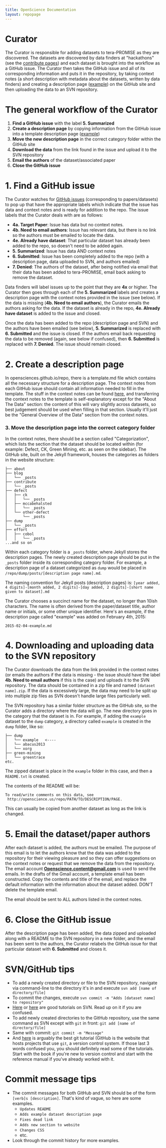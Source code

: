 ```yaml
---
title: OpenScience Documentation
layout: repopage
---
```


# Curator
The Curator is responsible for adding datasets to tera-PROMISE as they are discovered. The datasets are discovered 
by data finders at "hackathons" (see the [contribute pages](/repo/contribute)) and each dataset is brought into the
workflow as a GitHub issue. The Curator then takes the GitHub issue and all of its corresponding information and
puts it in the repository, by taking context notes (a short description with metadata about the datasets, written
by data finders) and creating a description page ([example](/repo/other/dmtech.html)) on the GitHub site and then
uploading the data to an SVN repository.

# The general workflow of the Curator
 1. **Find a GitHub issue** with the label **5. Summarized**
 2. **Create a description page** by copying information from the GitHub issue into a template description page ([example](/repo/other/dmtech.html))
 3. **Move the new description page** in the correct category folder within the GitHub site
 4. **Download the data** from the link found in the issue and upload it to the SVN repository
 5. **Email the authors** of the dataset/associated paper
 6. **Close the GitHub issue**

# 1. Find a GitHub issue
The Curator watches for [GitHub issues](https://github.com/opensciences/opensciences.github.io/issues)
(corresponding to papers/datasets) to pop up that have the appropriate labels which indicate that the issue has 
data and context notes and is ready for addition to the repo. The issue labels that the Curator deals with are 
as follows:

 * **4a. Target Paper**: Issue has data but no context notes.
 * **4b. Need to email authors**: Issue has relevant data, but there is no link so the authors must be emailed to locate the data.
 * **4e. Already have dataset**: That particular dataset has already been added to the repo, so doesn't need to be added again. 
 * **5. Summarized**: Issue has data AND context notes
 * **6. Submitted**: Issue has been completely added to the repo (with a description page, data uploaded to SVN, and authors emailed)
 * **7. Denied**: The authors of the dataset, after being notified via email that their data has been added to tera-PROMISE, email back asking to remove the dataset.

Data finders will label issues up to the point that they are **4x** or higher. The Curator then goes through each of the **5. Summarized** labels and creates a description page with the context notes provided in the issue (see below). If the data is missing (**4b. Need to email authors**), the Curator emails the authors asking for the data. If the dataset is already in the repo, **4e. Already have dataset** is added to the issue and closed.

Once the data has been added to the repo (description page and SVN) and the authors have been emailed (see below), **5. Summarized** is replaced with **6. Submitted** and the issue is closed. If the authors email back requesting the data to be removed (again, see below if confused), then **6. Submitted** is replaced with **7. Denied**. The issue should remain closed.

# 2. Create a description page
In opensciences.github.io/repo, there is a template.md file which contains all the necessary structure for a description page. The context notes from each GitHub issue should contain all information needed to fill in the template. The stuff in the context notes can be found [here](/repo/contribute/contextnotes.html), and transferring the context notes to the template is self-explanatory except for the "About The Data" section: the content of this will vary slightly across datasets, so best judgement should be used when filling in that section. Usually it'll just be the "General Overview of the Data" section from the context notes.

### 3. **Move the description page** into the correct category folder
In the context notes, there should be a section called "Categorization", which lists the section that the dataset should be located within (for example: Defect, CK, Green Mining, etc. as seen on the sidebar). The GitHub site, built on the Jekyll framework, houses the categories as folders in the website structure:

```
├── about
├── blog
│   └── _posts
├── contribute
│   └── _posts
├── defect
│   ├── ck
│   │   └── _posts
│   ├── mccabehalsted
│   │   └── _posts
│   └── other-defect
│       └── _posts
├── dump
│   └── _posts
├── effort
│   ├── cobol
│   │   └── _posts
...and so on
```
Within each category folder is a ```_posts``` folder, where Jekyll stores the description pages. The newly created description page should be put in the ```_posts``` folder inside its corresponding category folder. For example, a description page of a dataset categorized as ```dump``` would be placed in ```/repo/dump/posts/[description page name].md```.

The naming convention for Jekyll posts (description pages) is:
```[year added, 4 digits]-[month added, 2 digits]-[day added, 2 digits]-[short name given to dataset].md```

The Curator chooses a succinct name for the dataset, no longer than 10ish characters. The name is often derived from the paper/dataset title, author name or initials, or some other unique identifier. Here's an example, if the description page called "example" was added on February 4th, 2015: 

```
2015-02-04-example.md
```

# 4. **Downloading and uploading data** to the SVN repository
The Curator downloads the data from the link provided in the context notes (or emails the authors if the data is missing - the issue should have the label **4b. Need to email authors** if this is the case) and uploads it to the SVN repository. The data should be contained in a zip file and named ```[dataset name].zip```. If the data is excessively large, the data may need to be split up into multiple zip files as SVN doesn't handle large files particularly well.

The SVN repository has a similar folder structure as the GitHub site, so the Curator adds a directory where the data will go. The new directory goes in the category that the dataset is in. For example, if adding the ```example``` dataset to the ```dump``` category, a directory called ```example``` is created in the ```dump``` folder, like so:

```
├── dump
│   └── example   <----
│   └── abacus2013
│   └── xorg
├── green-mining
│   └── greentrace
etc.
```

The zipped dataset is place in the ```example``` folder in this case, and then a ```README.txt``` is created.

The contents of the README will be:

```
To read/write comments on this data, see
 http://openscience.us/repo/PATH/TO/DESCRIPTION/PAGE.

```

This can usually be copied from another dataset as long as the link is changed.

# 5. **Email the dataset/paper authors**

After each dataset is added, the authors must be emailed. The purpose of this email is to let the authors know that the data was added to the repository for their viewing pleasure and so they can offer suggestions on the context notes or request that we remove the data from the repository. The email account **Openscience.content@gmail.com** is used to send the emails. In the drafts of the Gmail account, a template email has been constructed. Copy the contents and title of the email, and replace the default information with the information about the dataset added. DON'T delete the template email.

The email should be sent to ALL authors listed in the context notes. 

# 6. **Close the GitHub issue**

After the description page has been added, the data zipped and uploaded along with a README to the SVN repository in a new folder, and the email has been sent to the authors, the Curator relabels the GitHub issue for that particular dataset with **6. Submitted** and closes it.


# SVN/GitHub tips
 * To add a newly created directory or file to the SVN repository, navigate via command-line to the directory it's in and execute ```svn add [name of directory/file]```
 * To commit the changes, execute ```svn commit -m "Adds [dataset name] to repository"```
 * [Here](http://www.clear.rice.edu/comp314/svn.html) or [here](http://www.tutorialspoint.com/svn/) are good tutorials on SVN. Read up on it if you are confused.
 * To add newly created directories to the GitHub repository, use the same command as SVN except with ```git``` in front: ```git add [name of directory/file]```
 * Same with commit: ```git commit -m "Message"```
 * And [here](http://git-scm.com/doc) is arguably the best git tutorial (GitHub is the website that hosts projects that use ```git```, a version control system. If those last 3 words confused you, you should definitely read some of the tutorials. Start with the book if you're new to version control and start with the reference manual if you've already worked with it.
 
# Commit message tips

 * The commit messages for both GitHub and SVN should be of the form ```[verb]s [description]```. That's kind of vague, so here are some examples.
    * ```Updates README```
    * ```Adds example dataset description page```
    * ```Fixes dead link```
    * ```Adds new section to website```
    * ```Changes CSS```
    * etc.
 * Look through the commit history for more examples.
